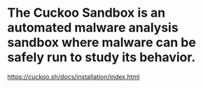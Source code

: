 # The Cuckoo Sandbox is an automated malware analysis sandbox where malware can be safely run to study its behavior.

https://cuckoo.sh/docs/installation/index.html 
